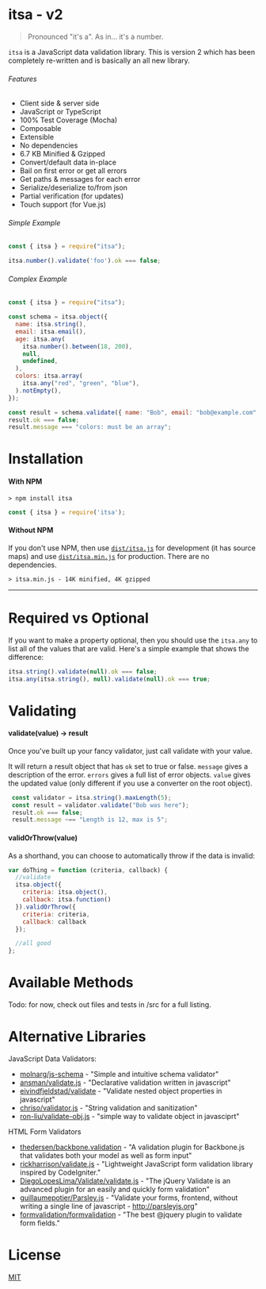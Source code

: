 
# itsa - v2

> Pronounced "it's a". As in... it's a number.

`itsa` is a JavaScript data validation library. This is version 2 which has been completely re-written and is basically an all new library.

###### Features

 - Client side & server side
 - JavaScript or TypeScript
 - 100% Test Coverage (Mocha)
 - Composable
 - Extensible
 - No dependencies
 - 6.7 KB Minified & Gzipped
 - Convert/default data in-place
 - Bail on first error or get all errors
 - Get paths & messages for each error
 - Serialize/deserialize to/from json
 - Partial verification (for updates)
 - Touch support (for Vue.js)

###### Simple Example

```js
const { itsa } = require("itsa");

itsa.number().validate('foo').ok === false;
```

###### Complex Example

```js
const { itsa } = require("itsa");

const schema = itsa.object({
  name: itsa.string(),
  email: itsa.email(),
  age: itsa.any(
    itsa.number().between(18, 200),
    null,
    undefined,
  ),
  colors: itsa.array(
    itsa.any("red", "green", "blue"),
  ).notEmpty(),
});

const result = schema.validate({ name: "Bob", email: "bob@example.com" });
result.ok === false;
result.message === "colors: must be an array";
```


# Installation

#### With NPM

    > npm install itsa

``` js
const { itsa } = require('itsa');
```

#### Without NPM

If you don't use NPM, then use [`dist/itsa.js`](https://raw.githubusercontent.com/bendytree/node-itsa/master/dist/itsa.js) for development (it has source maps) and
use [`dist/itsa.min.js`](https://raw.githubusercontent.com/bendytree/node-itsa/master/dist/itsa.min.js) for production. There are no dependencies.

    > itsa.min.js - 14K minified, 4K gzipped


------------------------------------------------

# Required vs Optional

If you want to make a property optional, then you should use the `itsa.any` to list all
of the values that are valid.  Here's a simple example that shows the difference:

``` js
itsa.string().validate(null).ok === false;
itsa.any(itsa.string(), null).validate(null).ok === true;
```






# Validating

#### validate(value) -> result

Once you've built up your fancy validator, just call validate with your value.

It will return a result object that has `ok` set to true or false. `message` gives a description of the error. `errors` gives a full list of error objects. `value` gives the updated value (only different if you use a converter on the root object).

``` js
 const validator = itsa.string().maxLength(5);
 const result = validator.validate("Bob was here");
 result.ok === false;
 result.message ~== "Length is 12, max is 5";
```

#### validOrThrow(value)

As a shorthand, you can choose to automatically throw if the data is invalid:

```js
var doThing = function (criteria, callback) {
  //validate
  itsa.object({
    criteria: itsa.object(),
    callback: itsa.function()
  }).validOrThrow({
    criteria: criteria,
    callback: callback
  });

  //all good
};
```

# Available Methods

Todo: for now, check out files and tests in /src for a full listing.


# Alternative Libraries

JavaScript Data Validators:

- [molnarg/js-schema](https://github.com/molnarg/js-schema/) - "Simple and intuitive schema validator"
- [ansman/validate.js](https://github.com/ansman/validate.js) - "Declarative validation written in javascript"
- [eivindfjeldstad/validate](https://github.com/eivindfjeldstad/validate) - "Validate nested object properties in javascript"
- [chriso/validator.js](https://github.com/chriso/validator.js) - "String validation and sanitization"
- [ron-liu/validate-obj.js](https://github.com/ron-liu/validate-obj.js) - "simple way to validate object in javasciprt"

HTML Form Validators

- [thedersen/backbone.validation](https://github.com/thedersen/backbone.validation) - "A validation plugin for Backbone.js that validates both your model as well as form input"
- [rickharrison/validate.js](https://github.com/rickharrison/validate.js) - "Lightweight JavaScript form validation library inspired by CodeIgniter."
- [DiegoLopesLima/Validate/validate.js](https://github.com/DiegoLopesLima/Validate) - "The jQuery Validate is an advanced plugin for an easily and quickly form validation"
- [guillaumepotier/Parsley.js](https://github.com/guillaumepotier/Parsley.js) - "Validate your forms, frontend, without writing a single line of javascript - http://parsleyjs.org"
- [formvalidation/formvalidation](https://github.com/formvalidation/formvalidation) - "The best @jquery plugin to validate form fields."




# License

[MIT](https://github.com/bendytree/node-itsa/blob/master/LICENSE)


